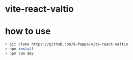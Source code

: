 # vite-react-valtio

# how to use 
```bash
> git clone https://github.com/Q-Peppa/vite-react-valtio 
> npm install   
> npm run dev 
```
